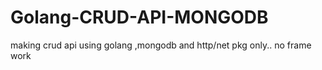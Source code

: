 # Golang-CRUD-API-MONGODB
making  crud api using  golang ,mongodb and http/net pkg only.. no frame work
